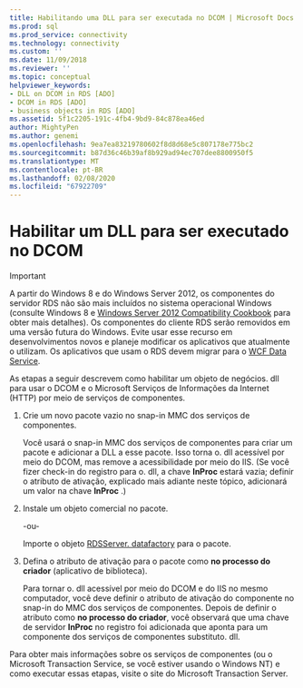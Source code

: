 ```yaml
---
title: Habilitando uma DLL para ser executada no DCOM | Microsoft Docs
ms.prod: sql
ms.prod_service: connectivity
ms.technology: connectivity
ms.custom: ''
ms.date: 11/09/2018
ms.reviewer: ''
ms.topic: conceptual
helpviewer_keywords:
- DLL on DCOM in RDS [ADO]
- DCOM in RDS [ADO]
- business objects in RDS [ADO]
ms.assetid: 5f1c2205-191c-4fb4-9bd9-84c878ea46ed
author: MightyPen
ms.author: genemi
ms.openlocfilehash: 9ea7ea83219780602f8d8d68e5c807178e775bc2
ms.sourcegitcommit: b87d36c46b39af8b929ad94ec707dee8800950f5
ms.translationtype: MT
ms.contentlocale: pt-BR
ms.lasthandoff: 02/08/2020
ms.locfileid: "67922709"
---
```

# <a name="enabling-a-dll-to-run-on-dcom"></a>Habilitar um DLL para ser executado no DCOM
> [!IMPORTANT]
>  A partir do Windows 8 e do Windows Server 2012, os componentes do servidor RDS não são mais incluídos no sistema operacional Windows (consulte Windows 8 e [Windows Server 2012 Compatibility Cookbook](https://www.microsoft.com/download/details.aspx?id=27416) para obter mais detalhes). Os componentes do cliente RDS serão removidos em uma versão futura do Windows. Evite usar esse recurso em desenvolvimentos novos e planeje modificar os aplicativos que atualmente o utilizam. Os aplicativos que usam o RDS devem migrar para o [WCF Data Service](https://go.microsoft.com/fwlink/?LinkId=199565).  
  
 As etapas a seguir descrevem como habilitar um objeto de negócios. dll para usar o DCOM e o Microsoft Serviços de Informações da Internet (HTTP) por meio de serviços de componentes.  
  
1.  Crie um novo pacote vazio no snap-in MMC dos serviços de componentes.  
  
     Você usará o snap-in MMC dos serviços de componentes para criar um pacote e adicionar a DLL a esse pacote. Isso torna o. dll acessível por meio do DCOM, mas remove a acessibilidade por meio do IIS. (Se você fizer check-in do registro para o. dll, a chave **InProc** estará vazia; definir o atributo de ativação, explicado mais adiante neste tópico, adicionará um valor na chave **InProc** .)  
  
2.  Instale um objeto comercial no pacote.  
  
     -ou-  
  
     Importe o objeto [RDSServer. datafactory](../../../ado/reference/rds-api/datafactory-object-rdsserver.md) para o pacote.  
  
3.  Defina o atributo de ativação para o pacote como **no processo do criador** (aplicativo de biblioteca).  
  
     Para tornar o. dll acessível por meio do DCOM e do IIS no mesmo computador, você deve definir o atributo de ativação do componente no snap-in do MMC dos serviços de componentes. Depois de definir o atributo como **no processo do criador**, você observará que uma chave de servidor **InProc** no registro foi adicionada que aponta para um componente dos serviços de componentes substituto. dll.  
  
 Para obter mais informações sobre os serviços de componentes (ou o Microsoft Transaction Service, se você estiver usando o Windows NT) e como executar essas etapas, visite o site do Microsoft Transaction Server.


